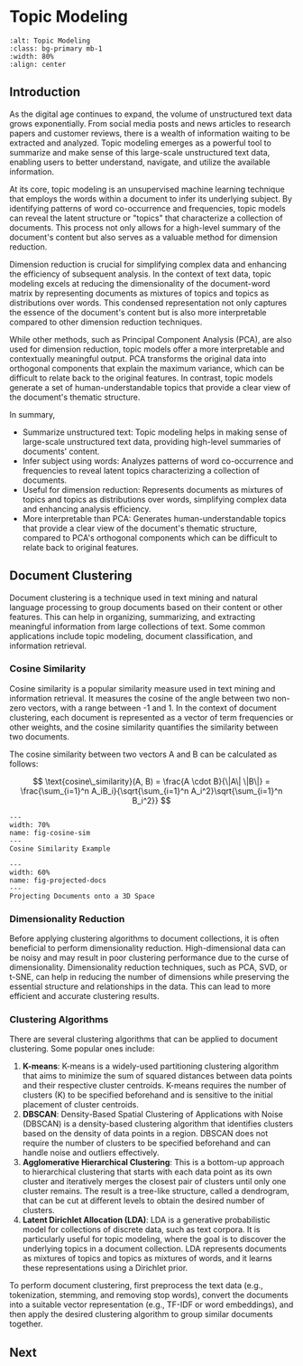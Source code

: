 # Topic Modeling

```{image} figs/entelecheia_grouping.png
:alt: Topic Modeling
:class: bg-primary mb-1
:width: 80%
:align: center
```

## Introduction

As the digital age continues to expand, the volume of unstructured text data grows exponentially. From social media posts and news articles to research papers and customer reviews, there is a wealth of information waiting to be extracted and analyzed. Topic modeling emerges as a powerful tool to summarize and make sense of this large-scale unstructured text data, enabling users to better understand, navigate, and utilize the available information.

At its core, topic modeling is an unsupervised machine learning technique that employs the words within a document to infer its underlying subject. By identifying patterns of word co-occurrence and frequencies, topic models can reveal the latent structure or "topics" that characterize a collection of documents. This process not only allows for a high-level summary of the document's content but also serves as a valuable method for dimension reduction.

Dimension reduction is crucial for simplifying complex data and enhancing the efficiency of subsequent analysis. In the context of text data, topic modeling excels at reducing the dimensionality of the document-word matrix by representing documents as mixtures of topics and topics as distributions over words. This condensed representation not only captures the essence of the document's content but is also more interpretable compared to other dimension reduction techniques.

While other methods, such as Principal Component Analysis (PCA), are also used for dimension reduction, topic models offer a more interpretable and contextually meaningful output. PCA transforms the original data into orthogonal components that explain the maximum variance, which can be difficult to relate back to the original features. In contrast, topic models generate a set of human-understandable topics that provide a clear view of the document's thematic structure.

In summary,

- Summarize unstructured text: Topic modeling helps in making sense of large-scale unstructured text data, providing high-level summaries of documents' content.
- Infer subject using words: Analyzes patterns of word co-occurrence and frequencies to reveal latent topics characterizing a collection of documents.
- Useful for dimension reduction: Represents documents as mixtures of topics and topics as distributions over words, simplifying complex data and enhancing analysis efficiency.
- More interpretable than PCA: Generates human-understandable topics that provide a clear view of the document's thematic structure, compared to PCA's orthogonal components which can be difficult to relate back to original features.

## Document Clustering

Document clustering is a technique used in text mining and natural language processing to group documents based on their content or other features. This can help in organizing, summarizing, and extracting meaningful information from large collections of text. Some common applications include topic modeling, document classification, and information retrieval.

### Cosine Similarity

Cosine similarity is a popular similarity measure used in text mining and information retrieval. It measures the cosine of the angle between two non-zero vectors, with a range between -1 and 1. In the context of document clustering, each document is represented as a vector of term frequencies or other weights, and the cosine similarity quantifies the similarity between two documents.

The cosine similarity between two vectors A and B can be calculated as follows:

$$
\text{cosine\_similarity}(A, B) = \frac{A \cdot B}{\|A\| \|B\|} = \frac{\sum_{i=1}^n A_iB_i}{\sqrt{\sum_{i=1}^n A_i^2}\sqrt{\sum_{i=1}^n B_i^2}}
$$

```{figure} figs/2.png
---
width: 70%
name: fig-cosine-sim
---
Cosine Similarity Example
```

```{figure} figs/3-800x852.png
---
width: 60%
name: fig-projected-docs
---
Projecting Documents onto a 3D Space
```

### Dimensionality Reduction

Before applying clustering algorithms to document collections, it is often beneficial to perform dimensionality reduction. High-dimensional data can be noisy and may result in poor clustering performance due to the curse of dimensionality. Dimensionality reduction techniques, such as PCA, SVD, or t-SNE, can help in reducing the number of dimensions while preserving the essential structure and relationships in the data. This can lead to more efficient and accurate clustering results.

### Clustering Algorithms

There are several clustering algorithms that can be applied to document clustering. Some popular ones include:

1.  **K-means**: K-means is a widely-used partitioning clustering algorithm that aims to minimize the sum of squared distances between data points and their respective cluster centroids. K-means requires the number of clusters (K) to be specified beforehand and is sensitive to the initial placement of cluster centroids.
2.  **DBSCAN**: Density-Based Spatial Clustering of Applications with Noise (DBSCAN) is a density-based clustering algorithm that identifies clusters based on the density of data points in a region. DBSCAN does not require the number of clusters to be specified beforehand and can handle noise and outliers effectively.
3.  **Agglomerative Hierarchical Clustering**: This is a bottom-up approach to hierarchical clustering that starts with each data point as its own cluster and iteratively merges the closest pair of clusters until only one cluster remains. The result is a tree-like structure, called a dendrogram, that can be cut at different levels to obtain the desired number of clusters.
4.  **Latent Dirichlet Allocation (LDA)**: LDA is a generative probabilistic model for collections of discrete data, such as text corpora. It is particularly useful for topic modeling, where the goal is to discover the underlying topics in a document collection. LDA represents documents as mixtures of topics and topics as mixtures of words, and it learns these representations using a Dirichlet prior.

To perform document clustering, first preprocess the text data (e.g., tokenization, stemming, and removing stop words), convert the documents into a suitable vector representation (e.g., TF-IDF or word embeddings), and then apply the desired clustering algorithm to group similar documents together.

## Next

```{tableofcontents}

```
